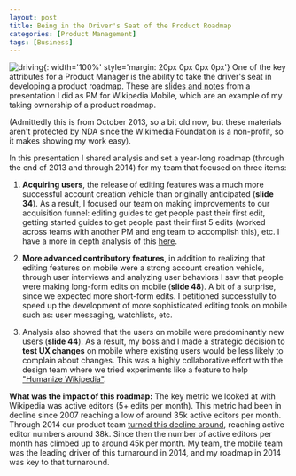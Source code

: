 ```yaml
---
layout: post
title: Being in the Driver's Seat of the Product Roadmap
categories: [Product Management]
tags: [Business]
---
```

![driving](https://images.unsplash.com/photo-1485463611174-f302f6a5c1c9?ixlib=rb-1.2.1&ixid=MnwxMjA3fDB8MHxwaG90by1wYWdlfHx8fGVufDB8fHx8&auto=format&fit=crop&w=755&q=80){: width='100%' style='margin: 20px 0px 0px 0px'}
One of the key attributes for a Product Manager is the ability to take the driver's seat in developing a product roadmap. These are [slides and notes](https://meta.wikimedia.org/wiki/Wikimedia_monthly_activities_meetings/Quarterly_reviews/Mobile_contributions/October_2013) from a presentation I did as PM for Wikipedia Mobile, which are an example of my taking ownership of a product roadmap.

(Admittedly this is from October 2013, so a bit old now, but these materials aren't protected by NDA since the Wikimedia Foundation is a non-profit, so it makes showing my work easy).

In this presentation I shared analysis and set a year-long roadmap (through the end of 2013 and through 2014) for my team that focused on three items:

1. **Acquiring users**, the release of editing features was a much more successful account creation vehicle than originally anticipated (**slide 34**). As a result, I focused our team on making improvements to our acquisition funnel: editing guides to get people past their first edit, getting started guides to get people past their first 5 edits (worked across teams with another PM and eng team to accomplish this), etc. I have a more in depth analysis of this [here](https://kenanwang.github.io/product%20management/2020/01/05/onboarding-well.html).

2. **More advanced contributory features**, in addition to realizing that editing features on mobile were a strong account creation vehicle, through user interviews and analyzing user behaviors I saw that people were making long-form edits on mobile (**slide 48**). A bit of a surprise, since we expected more short-form edits. I petitioned successfully to speed up the development of more sophisticated editing tools on mobile such as: user messaging, watchlists, etc.

3. Analysis also showed that the users on mobile were predominantly new users (**slide 44**). As a result, my boss and I made a strategic decision to **test UX changes** on mobile where existing users would be less likely to complain about changes. This was a highly collaborative effort with the design team where we tried experiments like a feature to help ["Humanize Wikipedia"](https://diff.wikimedia.org/2013/09/25/humanizing-wikipedia-editing-mobile-experiments/).

**What was the impact of this roadmap:** The key metric we looked at with Wikipedia was active editors (5+ edits per month). This metric had been in decline since 2007 reaching a low of around 35k active editors per month. Through 2014 our product team [turned this decline around](https://stats.wikimedia.org/#/en.wikipedia.org/contributing/active-editors/normal%7Cline%7C2005-07-01~2021-05-01%7C(page_type)~content*non-content%7Cmonthly), reaching active editor numbers around 38k. Since then the number of active editors per month has climbed up to around 45k per month. My team, the mobile team was the leading driver of this turnaround in 2014, and my roadmap in 2014 was key to that turnaround.
